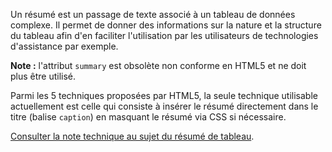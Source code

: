Un résumé est un passage de texte associé à un tableau de données complexe. Il permet de donner des informations sur la nature et la structure du tableau afin d'en faciliter l'utilisation par les utilisateurs de technologies d'assistance par exemple.

**Note :** l'attribut `summary` est obsolète non conforme en HTML5 et ne doit plus être utilisé.

Parmi les 5 techniques proposées par HTML5, la seule technique utilisable actuellement est celle qui consiste à insérer le résumé directement dans le titre (balise `caption`) en masquant le résumé via CSS si nécessaire.

[Consulter la note technique au sujet du résumé de tableau](#critre-51-a).
